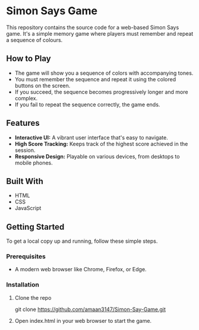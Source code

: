 # Simon Says Game

This repository contains the source code for a web-based Simon Says game. It's a simple memory game where players must remember and repeat a sequence of colours.

## How to Play

- The game will show you a sequence of colors with accompanying tones.
- You must remember the sequence and repeat it using the colored buttons on the screen.
- If you succeed, the sequence becomes progressively longer and more complex.
- If you fail to repeat the sequence correctly, the game ends.

## Features

- **Interactive UI:** A vibrant user interface that's easy to navigate.
- **High Score Tracking:** Keeps track of the highest score achieved in the session.
- **Responsive Design:** Playable on various devices, from desktops to mobile phones.

## Built With

- HTML
- CSS
- JavaScript

## Getting Started

To get a local copy up and running, follow these simple steps.

### Prerequisites

- A modern web browser like Chrome, Firefox, or Edge.

### Installation

1. Clone the repo

   git clone https://github.com/amaan3147/Simon-Say-Game.git

2. Open index.html in your web browser to start the game.   
